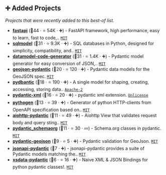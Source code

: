## ➕ Added Projects

_Projects that were recently added to this best-of list._

- <b><a href="https://github.com/tiangolo/fastapi">fastapi</a></b> (🥇44 ·  ⭐ 54K · ➕) - FastAPI framework, high performance, easy to learn, fast to code,.. <code><a href="http://bit.ly/34MBwT8">MIT</a></code>
- <b><a href="https://github.com/tiangolo/sqlmodel">sqlmodel</a></b> (🥇31 ·  ⭐ 9.3K · ➕) - SQL databases in Python, designed for simplicity, compatibility, and.. <code><a href="http://bit.ly/34MBwT8">MIT</a></code>
- <b><a href="https://github.com/koxudaxi/datamodel-code-generator">datamodel-code-generator</a></b> (🥇31 ·  ⭐ 1.4K · ➕) - Pydantic model generator for easy conversion of JSON,.. <code><a href="http://bit.ly/34MBwT8">MIT</a></code>
- <b><a href="https://github.com/developmentseed/geojson-pydantic">geojson-pydantic</a></b> (🥇20 ·  ⭐ 120 · ➕) - Pydantic data models for the GeoJSON spec. <code><a href="http://bit.ly/34MBwT8">MIT</a></code>
- <b><a href="https://github.com/codemation/pydbantic">pydbantic</a></b> (🥉18 ·  ⭐ 190 · ➕) - A single model for shaping, creating, accessing, storing data.. <code><a href="http://bit.ly/3nYMfla">Apache-2</a></code>
- <b><a href="https://github.com/dapper91/pydantic-xml">pydantic-xml</a></b> (🥇16 ·  ⭐ 20 · ➕) - pydantic xml extension. <code><a href="http://bit.ly/3rvuUlR">Unlicense</a></code>
- <b><a href="https://github.com/artsmolin/pythogen">pythogen</a></b> (🥇13 ·  ⭐ 39 · ➕) - Generator of python HTTP-clients from OpenAPI specification based on.. <code><a href="http://bit.ly/34MBwT8">MIT</a></code>
- <b><a href="https://github.com/Maillol/aiohttp-pydantic">aiohttp-pydantic</a></b> (🥇11 ·  ⭐ 49 · ➕) - Aiohttp View that validates request body and query sting.. <code><a href="http://bit.ly/34MBwT8">MIT</a></code>
- <b><a href="https://github.com/lexiq-legal/pydantic_schemaorg">pydantic_schemaorg</a></b> (🥇11 ·  ⭐ 30 · 💤) - Schema.org classes in pydantic. <code><a href="http://bit.ly/34MBwT8">MIT</a></code>
- <b><a href="https://github.com/gb-libs/pydantic-geojson">pydantic-geojson</a></b> (🥉9 ·  ⭐ 5 · ➕) - Pydantic validation for GeoJson. <code><a href="http://bit.ly/34MBwT8">MIT</a></code>
- <b><a href="https://github.com/impocode/jsonapi-pydantic">jsonapi-pydantic</a></b> (🥇7 · ➕) - jsonapi-pydantic provides a suite of Pydantic models matching the.. <code><a href="http://bit.ly/34MBwT8">MIT</a></code>
- <b><a href="https://github.com/tefra/xsdata-pydantic">xsdata-pydantic</a></b> (🥉6 ·  ⭐ 16 · ➕) - Naive XML & JSON Bindings for python pydantic classes!. <code><a href="http://bit.ly/34MBwT8">MIT</a></code>

